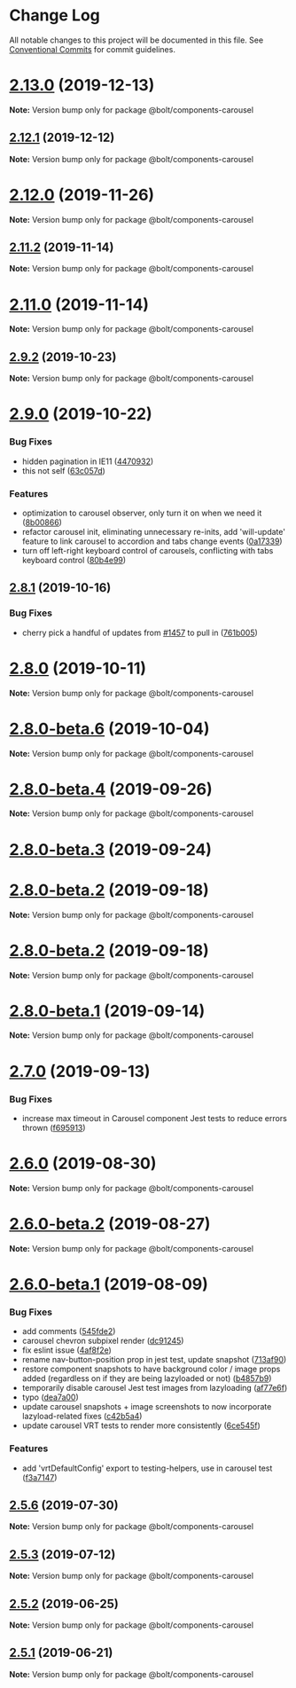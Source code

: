 # Change Log

All notable changes to this project will be documented in this file.
See [Conventional Commits](https://conventionalcommits.org) for commit guidelines.

# [2.13.0](http://github.com/bolt-design-system/bolt/tree/master/packages/components/bolt-carousel/compare/v2.12.1...v2.13.0) (2019-12-13)

**Note:** Version bump only for package @bolt/components-carousel





## [2.12.1](http://github.com/bolt-design-system/bolt/tree/master/packages/components/bolt-carousel/compare/v2.12.0...v2.12.1) (2019-12-12)

**Note:** Version bump only for package @bolt/components-carousel





# [2.12.0](http://github.com/bolt-design-system/bolt/tree/master/packages/components/bolt-carousel/compare/v2.11.4...v2.12.0) (2019-11-26)

**Note:** Version bump only for package @bolt/components-carousel





## [2.11.2](http://github.com/bolt-design-system/bolt/tree/master/packages/components/bolt-carousel/compare/v2.11.1...v2.11.2) (2019-11-14)

**Note:** Version bump only for package @bolt/components-carousel





# [2.11.0](http://github.com/bolt-design-system/bolt/tree/master/packages/components/bolt-carousel/compare/v2.10.0...v2.11.0) (2019-11-14)

**Note:** Version bump only for package @bolt/components-carousel





## [2.9.2](http://github.com/bolt-design-system/bolt/tree/master/packages/components/bolt-carousel/compare/v2.9.1...v2.9.2) (2019-10-23)

**Note:** Version bump only for package @bolt/components-carousel





# [2.9.0](http://github.com/bolt-design-system/bolt/tree/master/packages/components/bolt-carousel/compare/v2.8.3...v2.9.0) (2019-10-22)


### Bug Fixes

* hidden pagination in IE11 ([4470932](http://github.com/bolt-design-system/bolt/tree/master/packages/components/bolt-carousel/commit/4470932))
* this not self ([63c057d](http://github.com/bolt-design-system/bolt/tree/master/packages/components/bolt-carousel/commit/63c057d))


### Features

* optimization to carousel observer, only turn it on when we need it ([8b00866](http://github.com/bolt-design-system/bolt/tree/master/packages/components/bolt-carousel/commit/8b00866))
* refactor carousel init, eliminating unnecessary re-inits, add 'will-update' feature to link carousel to accordion and tabs change events ([0a17339](http://github.com/bolt-design-system/bolt/tree/master/packages/components/bolt-carousel/commit/0a17339))
* turn off left-right keyboard control of carousels, conflicting with tabs keyboard control ([80b4e99](http://github.com/bolt-design-system/bolt/tree/master/packages/components/bolt-carousel/commit/80b4e99))





## [2.8.1](http://github.com/bolt-design-system/bolt/tree/master/packages/components/bolt-carousel/compare/v2.8.0...v2.8.1) (2019-10-16)


### Bug Fixes

* cherry pick a handful of updates from [#1457](http://github.com/bolt-design-system/bolt/tree/master/packages/components/bolt-carousel/issues/1457) to pull in ([761b005](http://github.com/bolt-design-system/bolt/tree/master/packages/components/bolt-carousel/commit/761b005))





# [2.8.0](http://github.com/bolt-design-system/bolt/tree/master/packages/components/bolt-carousel/compare/v2.8.0-beta.6...v2.8.0) (2019-10-11)

**Note:** Version bump only for package @bolt/components-carousel





# [2.8.0-beta.6](http://github.com/bolt-design-system/bolt/tree/master/packages/components/bolt-carousel/compare/v2.8.0-beta.5...v2.8.0-beta.6) (2019-10-04)

**Note:** Version bump only for package @bolt/components-carousel





# [2.8.0-beta.4](http://github.com/bolt-design-system/bolt/tree/master/packages/components/bolt-carousel/compare/v2.8.0-beta.3...v2.8.0-beta.4) (2019-09-26)

**Note:** Version bump only for package @bolt/components-carousel





# [2.8.0-beta.3](http://github.com/bolt-design-system/bolt/tree/master/packages/components/bolt-carousel/compare/v2.7.1...v2.8.0-beta.3) (2019-09-24)



# [2.8.0-beta.2](http://github.com/bolt-design-system/bolt/tree/master/packages/components/bolt-carousel/compare/v2.7.0...v2.8.0-beta.2) (2019-09-18)

**Note:** Version bump only for package @bolt/components-carousel





# [2.8.0-beta.2](http://github.com/bolt-design-system/bolt/tree/master/packages/components/bolt-carousel/compare/v2.7.0...v2.8.0-beta.2) (2019-09-18)

**Note:** Version bump only for package @bolt/components-carousel





# [2.8.0-beta.1](http://github.com/bolt-design-system/bolt/tree/master/packages/components/bolt-carousel/compare/v2.7.0...v2.8.0-beta.1) (2019-09-14)

**Note:** Version bump only for package @bolt/components-carousel





# [2.7.0](http://github.com/bolt-design-system/bolt/tree/master/packages/components/bolt-carousel/compare/v2.6.0...v2.7.0) (2019-09-13)


### Bug Fixes

* increase max timeout in Carousel component Jest tests to reduce errors thrown ([f695913](http://github.com/bolt-design-system/bolt/tree/master/packages/components/bolt-carousel/commit/f695913))





# [2.6.0](http://github.com/bolt-design-system/bolt/tree/master/packages/components/bolt-carousel/compare/v2.6.0-beta.2...v2.6.0) (2019-08-30)

**Note:** Version bump only for package @bolt/components-carousel





# [2.6.0-beta.2](http://github.com/bolt-design-system/bolt/tree/master/packages/components/bolt-carousel/compare/v2.6.0-beta.1...v2.6.0-beta.2) (2019-08-27)

**Note:** Version bump only for package @bolt/components-carousel





# [2.6.0-beta.1](http://github.com/bolt-design-system/bolt/tree/master/packages/components/bolt-carousel/compare/v2.5.6...v2.6.0-beta.1) (2019-08-09)


### Bug Fixes

* add comments ([545fde2](http://github.com/bolt-design-system/bolt/tree/master/packages/components/bolt-carousel/commit/545fde2))
* carousel chevron subpixel render ([dc91245](http://github.com/bolt-design-system/bolt/tree/master/packages/components/bolt-carousel/commit/dc91245))
* fix eslint issue ([4af8f2e](http://github.com/bolt-design-system/bolt/tree/master/packages/components/bolt-carousel/commit/4af8f2e))
* rename nav-button-position prop in jest test, update snapshot ([713af90](http://github.com/bolt-design-system/bolt/tree/master/packages/components/bolt-carousel/commit/713af90))
* restore component snapshots to have background color / image props added (regardless on if they are being lazyloaded or not) ([b4857b9](http://github.com/bolt-design-system/bolt/tree/master/packages/components/bolt-carousel/commit/b4857b9))
* temporarily disable carousel Jest test images from lazyloading ([af77e6f](http://github.com/bolt-design-system/bolt/tree/master/packages/components/bolt-carousel/commit/af77e6f))
* typo ([dea7a00](http://github.com/bolt-design-system/bolt/tree/master/packages/components/bolt-carousel/commit/dea7a00))
* update carousel snapshots + image screenshots to now incorporate lazyload-related fixes ([c42b5a4](http://github.com/bolt-design-system/bolt/tree/master/packages/components/bolt-carousel/commit/c42b5a4))
* update carousel VRT tests to render more consistently ([6ce545f](http://github.com/bolt-design-system/bolt/tree/master/packages/components/bolt-carousel/commit/6ce545f))


### Features

* add 'vrtDefaultConfig' export to testing-helpers, use in carousel test ([f3a7147](http://github.com/bolt-design-system/bolt/tree/master/packages/components/bolt-carousel/commit/f3a7147))





## [2.5.6](http://github.com/bolt-design-system/bolt/tree/master/packages/components/bolt-carousel/compare/v2.5.5...v2.5.6) (2019-07-30)

**Note:** Version bump only for package @bolt/components-carousel





## [2.5.3](http://github.com/bolt-design-system/bolt/tree/master/packages/components/bolt-carousel/compare/v2.5.2...v2.5.3) (2019-07-12)

**Note:** Version bump only for package @bolt/components-carousel





## [2.5.2](http://github.com/bolt-design-system/bolt/tree/master/packages/components/bolt-carousel/compare/v2.5.1...v2.5.2) (2019-06-25)

**Note:** Version bump only for package @bolt/components-carousel





## [2.5.1](http://github.com/bolt-design-system/bolt/tree/master/packages/components/bolt-carousel/compare/v2.5.0...v2.5.1) (2019-06-21)

**Note:** Version bump only for package @bolt/components-carousel
